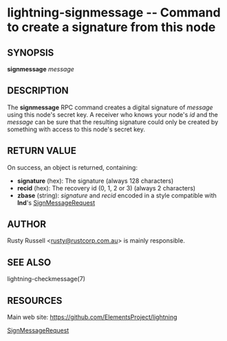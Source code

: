 lightning-signmessage -- Command to create a signature from this node
=====================================================================

SYNOPSIS
--------

**signmessage** *message*

DESCRIPTION
-----------

The **signmessage** RPC command creates a digital signature of
*message* using this node's secret key. A receiver who knows your
node's *id* and the *message* can be sure that the resulting signature could
only be created by something with access to this node's secret key.

RETURN VALUE
------------

[comment]: # (GENERATE-FROM-SCHEMA-START)
On success, an object is returned, containing:

- **signature** (hex): The signature (always 128 characters)
- **recid** (hex): The recovery id (0, 1, 2 or 3) (always 2 characters)
- **zbase** (string): *signature* and *recid* encoded in a style compatible with **lnd**'s [SignMessageRequest](https://api.lightning.community/#grpc-request-signmessagerequest)

[comment]: # (GENERATE-FROM-SCHEMA-END)

AUTHOR
------

Rusty Russell <<rusty@rustcorp.com.au>> is mainly responsible.

SEE ALSO
--------

lightning-checkmessage(7)

RESOURCES
---------

Main web site: <https://github.com/ElementsProject/lightning>

[SignMessageRequest](https://api.lightning.community/#grpc-request-signmessagerequest)

[comment]: # ( SHA256STAMP:485db85e3822babcb397b55f251e6797528c3b9e14743d2823e890e2b22432c0)

